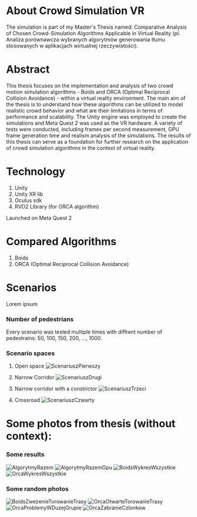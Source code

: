 # About Crowd Simulation VR 
The simulation is part of my Master's Thesis named: Comparative Analysis of Chosen Crowd-Simulation Algorithms Applicable in Virtual Reality  (_pl._ Analiza porównawcza wybranych algorytmów generowania tłumu stosowanych w aplikacjach wirtualnej rzeczywistości).

# Abstract
This thesis focuses on the implementation and analysis of two crowd motion simulation algorithms - Boids and ORCA (Optimal Reciprocal Collision Avoidance) - within a virtual reality environment. The main aim of the thesis is to understand how these algorithms can be utilized to model realistic crowd behavior and what are their limitations in terms of performance and scalability. The Unity engine was employed to create the simulations and Meta Quest 2 was used as the VR hardware. A variety of tests were conducted, including frames per second measurement, GPU frame generation time and realism analysis of the simulations. The results of this thesis can serve as a foundation for further research on the application of crowd simulation algorithms in the context of virtual reality.

# Technology
1. Unity
2. Unity XR lib
3. Oculus sdk
4. RVO2 Library (for ORCA algorithm)
   
Launched on Meta Quest 2

# Compared Algorithms
1. Boids
2. ORCA (Optimal Reciprocal Collision Avoidance)

# Scenarios
Lorem ipsum
### Number of pedestrians
Every scenario was tested multiple times with diffrent number of pedestrains: 50, 100, 150, 200, ..., 1000. 

### Scenario spaces
1. Open space
![ScenariuszPierwszy](https://github.com/dofranko/CrowdSimulationsVR/assets/56605429/fa11b643-bc09-4be4-a135-071b0e760b43)

2. Narrow Corridor
![ScenariuszDrugi](https://github.com/dofranko/CrowdSimulationsVR/assets/56605429/4d05ad55-66cb-443c-a0c2-d02f0bbfc819)

3. Narrow corridor with a constrictor
![ScenariuszTrzeci](https://github.com/dofranko/CrowdSimulationsVR/assets/56605429/64968fb3-7254-494c-ba23-7a72b808a14a)

4. Crossroad
![ScenariuszCzwarty](https://github.com/dofranko/CrowdSimulationsVR/assets/56605429/0fc6118f-eba3-4662-b4d6-17cb33ff98d9)

# Some photos from thesis (without context):
### Some results
![AlgorytmyRazem](https://github.com/dofranko/CrowdSimulationsVR/assets/56605429/8d5ef70a-5a18-46da-8e7e-58073953eb21)
![AlgorytmyRazemGpu](https://github.com/dofranko/CrowdSimulationsVR/assets/56605429/40b4500d-f212-4faf-b7ad-429c8b6b0941)
![BoidsWykresWszystkie](https://github.com/dofranko/CrowdSimulationsVR/assets/56605429/d522c334-5a9c-4f50-983b-8b154e6c9ba1)
![OrcaWykresWszystkie](https://github.com/dofranko/CrowdSimulationsVR/assets/56605429/a873fb49-c6a5-4fe2-bca6-c2c16a14cff3)

### Some random photos
![BoidsZwezenieTorowanieTrasy](https://github.com/dofranko/CrowdSimulationsVR/assets/56605429/5838d8b2-c5a2-439e-9778-69fbec040483)
![OrcaOtwarteTorowanieTrasy](https://github.com/dofranko/CrowdSimulationsVR/assets/56605429/c8258e8d-f0a2-4fd1-b2c2-1597abc58499)
![OrcaProblemyWDuzejGrupie](https://github.com/dofranko/CrowdSimulationsVR/assets/56605429/f0bf8186-bd06-45d2-83f5-20a1b010ea15)
![OrcaZabranieCzlonkow](https://github.com/dofranko/CrowdSimulationsVR/assets/56605429/0d1e37dc-fa1c-4847-a59c-e3d2e5483917)

